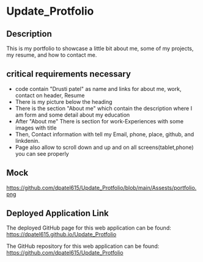 # Update_Protfolio

## Description

This is my portfolio to showcase a little bit about me, some of my projects, my resume, and how to contact me.

## critical requirements necessary

  * code contain "Drusti patel" as name and links for about me, work, contact on header, Resume
  * There is my picture below the heading
  * There is the section "About me" which contain the description where I am form and some detail about my education
  * After "About me" There is section for work-Experiences with some images with title
  * Then, Contact information with tell my Email, phone, place, github, and linkdenin.
  * Page also allow to scroll down and up and on all screens(tablet,phone) you can see properly

## Mock 
https://github.com/dpatel615/Update_Protfolio/blob/main/Assests/portfolio.png

## Deployed Application Link

The deployed GitHub page for this web application can be found:  https://dpatel615.github.io/Update_Protfolio

The GitHub repository for this web application can be found: https://github.com/dpatel615/Update_Protfolio
